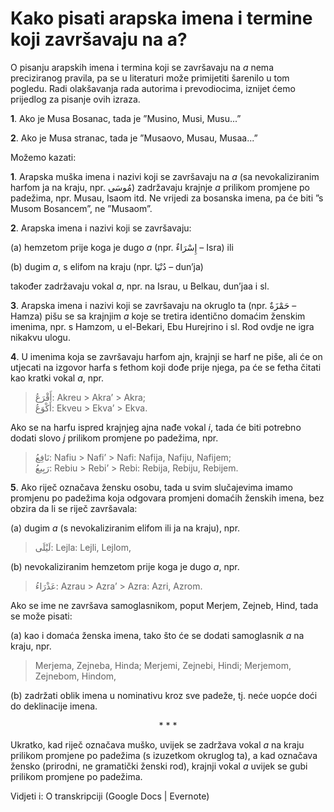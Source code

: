 # Kako pisati arapska imena i termine koji završavaju na a?

O pisanju arapskih imena i termina koji se završavaju na *a* nema preciziranog pravila, pa se u literaturi može primijetiti šarenilo u tom pogledu. Radi olakšavanja rada autorima i prevodiocima, iznijet ćemo prijedlog za pisanje ovih izraza.

**1**. Ako je Musa Bosanac, tada je ”Musino, Musi, Musu...”

**2**. Ako je Musa stranac, tada je ”Musaovo, Musau, Musaa...”

Možemo kazati:

**1**. Arapska muška imena i nazivi koji se završavaju na *a* (sa nevokaliziranim harfom ja na kraju, npr. مُوسَى) zadržavaju krajnje *a* prilikom promjene po padežima, npr. Musau, Isaom itd. Ne vrijedi za bosanska imena, pa će biti ”s Musom Bosancem”, ne ”Musaom”.

**2**. Arapska imena i nazivi koji se završavaju:

(a) hemzetom prije koga je dugo *a* (npr. إِسْرَاءٌ – Isra) ili

(b) dugim *a*, s elifom na kraju (npr. دُنْيَا – dun’ja)

također zadržavaju vokal *a*, npr. na Israu, u Belkau, dun’jaa i sl.

**3**. Arapska imena i nazivi koji se završavaju na okruglo ta (npr. حَمْزَةٌ – Hamza) pišu se sa krajnjim *a* koje se tretira identično domaćim ženskim imenima, npr. s Hamzom, u el-Bekari, Ebu Hurejrino i sl. Rod ovdje ne igra nikakvu ulogu.

**4**. U imenima koja se završavaju harfom ajn, krajnji se harf ne piše, ali će on utjecati na izgovor harfa s fethom koji dođe prije njega, pa će se fetha čitati kao kratki vokal *a*, npr.

> أَقْرَعُ: Akreu > Akra’ > Akra;  
> أَكْوَعُ: Ekveu > Ekva’ > Ekva.

Ako se na harfu ispred krajnjeg ajna nađe vokal *i*, tada će biti potrebno dodati slovo *j* prilikom promjene po padežima, npr.

> نَافِعُ: Nafiu > Nafi’ > Nafi: Nafija, Nafiju, Nafijem;  
> رَبِيعُ: Rebiu > Rebi’ > Rebi: Rebija, Rebiju, Rebijem.

**5**. Ako riječ označava žensku osobu, tada u svim slučajevima imamo promjenu po padežima koja odgovara promjeni domaćih ženskih imena, bez obzira da li se riječ završavala:

(a) dugim *a* (s nevokaliziranim elifom ili ja na kraju), npr.

> لَيْلَى: Lejla: Lejli, Lejlom,

(b) nevokaliziranim hemzetom prije koga je dugo *a*, npr.

> عَذْرَاءُ: Azrau > Azra’ > Azra: Azri, Azrom.

Ako se ime ne završava samoglasnikom, poput Merjem, Zejneb, Hind, tada se može pisati:

(a) kao i domaća ženska imena, tako što će se dodati samoglasnik *a* na kraju, npr.

> Merjema, Zejneba, Hinda; Merjemi, Zejnebi, Hindi; Merjemom, Zejnebom, Hindom,

(b) zadržati oblik imena u nominativu kroz sve padeže, tj. neće uopće doći do deklinacije imena.

<p style="text-align:center">* * *</p>

Ukratko, kad riječ označava muško, uvijek se zadržava vokal *a* na kraju prilikom promjene po padežima (s izuzetkom okruglog ta), a kad označava žensko (prirodni, ne gramatički ženski rod), krajnji vokal *a* uvijek se gubi prilikom promjene po padežima.

Vidjeti i: O transkripciji (Google Docs | Evernote)
